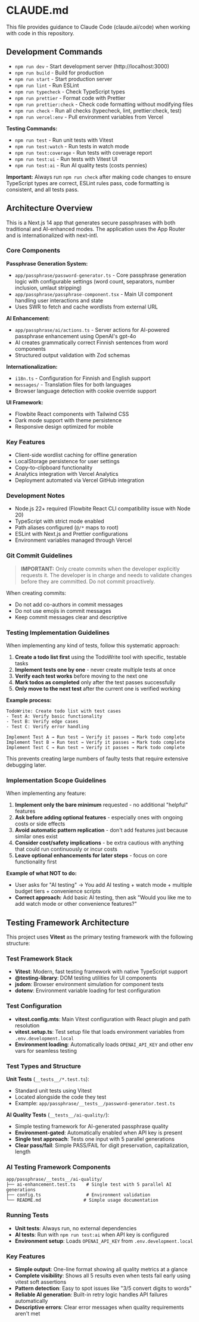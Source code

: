 # CLAUDE.md

This file provides guidance to Claude Code (claude.ai/code) when working with code in this repository.

## Development Commands

- `npm run dev` - Start development server (http://localhost:3000)
- `npm run build` - Build for production
- `npm run start` - Start production server
- `npm run lint` - Run ESLint
- `npm run typecheck` - Check TypeScript types
- `npm run prettier` - Format code with Prettier
- `npm run prettier:check` - Check code formatting without modifying files
- `npm run check` - Run all checks (typecheck, lint, prettier:check, test)
- `npm run vercel:env` - Pull environment variables from Vercel

**Testing Commands:**

- `npm run test` - Run unit tests with Vitest
- `npm run test:watch` - Run tests in watch mode
- `npm run test:coverage` - Run tests with coverage report
- `npm run test:ui` - Run tests with Vitest UI
- `npm run test:ai` - Run AI quality tests (costs pennies)

**Important:** Always run `npm run check` after making code changes to ensure TypeScript types are correct, ESLint rules pass, code formatting is consistent, and all tests pass.

## Architecture Overview

This is a Next.js 14 app that generates secure passphrases with both traditional and AI-enhanced modes. The application uses the App Router and is internationalized with next-intl.

### Core Components

**Passphrase Generation System:**

- `app/passphrase/password-generator.ts` - Core passphrase generation logic with configurable settings (word count, separators, number inclusion, umlaut stripping)
- `app/passphrase/passphrase-component.tsx` - Main UI component handling user interactions and state
- Uses SWR to fetch and cache wordlists from external URL

**AI Enhancement:**

- `app/passphrase/ai/actions.ts` - Server actions for AI-powered passphrase enhancement using OpenAI's gpt-4o
- AI creates grammatically correct Finnish sentences from word components
- Structured output validation with Zod schemas

**Internationalization:**

- `i18n.ts` - Configuration for Finnish and English support
- `messages/` - Translation files for both languages
- Browser language detection with cookie override support

**UI Framework:**

- Flowbite React components with Tailwind CSS
- Dark mode support with theme persistence
- Responsive design optimized for mobile

### Key Features

- Client-side wordlist caching for offline generation
- LocalStorage persistence for user settings
- Copy-to-clipboard functionality
- Analytics integration with Vercel Analytics
- Deployment automated via Vercel GitHub integration

### Development Notes

- Node.js 22+ required (Flowbite React CLI compatibility issue with Node 20)
- TypeScript with strict mode enabled
- Path aliases configured (`@/*` maps to root)
- ESLint with Next.js and Prettier configurations
- Environment variables managed through Vercel

### Git Commit Guidelines

> **IMPORTANT:** Only create commits when the developer explicitly requests it. The developer is in charge and needs to validate changes before they are committed. Do not commit proactively.

When creating commits:

- Do not add co-authors in commit messages
- Do not use emojis in commit messages
- Keep commit messages clear and descriptive

### Testing Implementation Guidelines

When implementing any kind of tests, follow this systematic approach:

1. **Create a todo list first** using the TodoWrite tool with specific, testable tasks
2. **Implement tests one by one** - never create multiple tests at once
3. **Verify each test works** before moving to the next one
4. **Mark todos as completed** only after the test passes successfully
5. **Only move to the next test** after the current one is verified working

**Example process:**

```
TodoWrite: Create todo list with test cases
- Test A: Verify basic functionality
- Test B: Verify edge cases
- Test C: Verify error handling

Implement Test A → Run test → Verify it passes → Mark todo complete
Implement Test B → Run test → Verify it passes → Mark todo complete
Implement Test C → Run test → Verify it passes → Mark todo complete
```

This prevents creating large numbers of faulty tests that require extensive debugging later.

### Implementation Scope Guidelines

When implementing any feature:

1. **Implement only the bare minimum** requested - no additional "helpful" features
2. **Ask before adding optional features** - especially ones with ongoing costs or side effects
3. **Avoid automatic pattern replication** - don't add features just because similar ones exist
4. **Consider cost/safety implications** - be extra cautious with anything that could run continuously or incur costs
5. **Leave optional enhancements for later steps** - focus on core functionality first

**Example of what NOT to do:**

- User asks for "AI testing" → You add AI testing + watch mode + multiple budget tiers + convenience scripts
- **Correct approach:** Add basic AI testing, then ask "Would you like me to add watch mode or other convenience features?"

## Testing Framework Architecture

This project uses **Vitest** as the primary testing framework with the following structure:

### Test Framework Stack

- **Vitest**: Modern, fast testing framework with native TypeScript support
- **@testing-library**: DOM testing utilities for UI components
- **jsdom**: Browser environment simulation for component tests
- **dotenv**: Environment variable loading for test configuration

### Test Configuration

- **vitest.config.mts**: Main Vitest configuration with React plugin and path resolution
- **vitest.setup.ts**: Test setup file that loads environment variables from `.env.development.local`
- **Environment loading**: Automatically loads `OPENAI_API_KEY` and other env vars for seamless testing

### Test Types and Structure

**Unit Tests** (`__tests__/*.test.ts`):

- Standard unit tests using Vitest
- Located alongside the code they test
- Example: `app/passphrase/__tests__/password-generator.test.ts`

**AI Quality Tests** (`__tests__/ai-quality/`):

- Simple testing framework for AI-generated passphrase quality
- **Environment-gated**: Automatically enabled when API key is present
- **Single test approach**: Tests one input with 5 parallel generations
- **Clear pass/fail**: Simple PASS/FAIL for digit preservation, capitalization, length

### AI Testing Framework Components

```
app/passphrase/__tests__/ai-quality/
├── ai-enhancement.test.ts    # Single test with 5 parallel AI generations
├── config.ts                 # Environment validation
└── README.md                # Simple usage documentation
```

### Running Tests

- **Unit tests**: Always run, no external dependencies
- **AI tests**: Run with `npm run test:ai` when API key is configured
- **Environment setup**: Loads `OPENAI_API_KEY` from `.env.development.local`

### Key Features

- **Simple output**: One-line format showing all quality metrics at a glance
- **Complete visibility**: Shows all 5 results even when tests fail early using vitest soft assertions
- **Pattern detection**: Easy to spot issues like "3/5 convert digits to words"
- **Reliable AI generation**: Built-in retry logic handles API failures automatically
- **Descriptive errors**: Clear error messages when quality requirements aren't met
